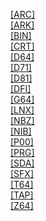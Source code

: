 [[ARC]]([ARC]/index.html)<br>
[[ARK]]([ARK]/index.html)<br>
[[BIN]]([BIN]/index.html)<br>
[[CRT]]([CRT]/index.html)<br>
[[D64]]([D64]/index.html)<br>
[[D71]]([D71]/index.html)<br>
[[D81]]([D81]/index.html)<br>
[[DFI]]([DFI]/index.html)<br>
[[G64]]([G64]/index.html)<br>
[[LNX]]([LNX]/index.html)<br>
[[NBZ]]([NBZ]/index.html)<br>
[[NIB]]([NIB]/index.html)<br>
[[P00]]([P00]/index.html)<br>
[[PRG]]([PRG]/index.html)<br>
[[SDA]]([SDA]/index.html)<br>
[[SFX]]([SFX]/index.html)<br>
[[T64]]([T64]/index.html)<br>
[[TAP]]([TAP]/index.html)<br>
[[Z64]]([Z64]/index.html)<br>
